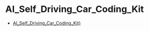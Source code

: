# AI_Self_Driving_Car_Coding_Kit 
- [AI_Self_Driving_Car_Coding_Kit)](https://www.kocolabs.co.kr/product/detail.html?product_no=125&cate_no=64&display_group=1)


